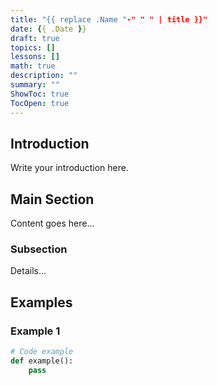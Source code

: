 ```yaml
---
title: "{{ replace .Name "-" " " | title }}"
date: {{ .Date }}
draft: true
topics: []
lessons: []
math: true
description: ""
summary: ""
ShowToc: true
TocOpen: true
---
```


## Introduction

Write your introduction here.

## Main Section

Content goes here...

### Subsection

Details...

## Examples

### Example 1
```python
# Code example
def example():
    pass